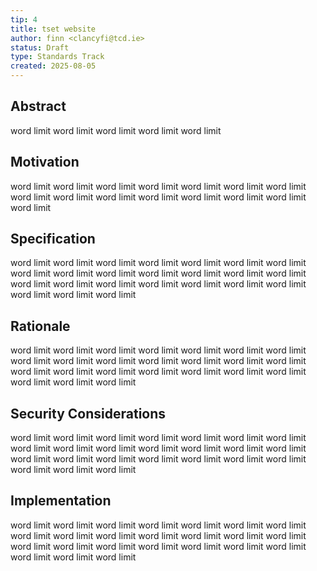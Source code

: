 ```yaml
---
tip: 4
title: tset website
author: finn <clancyfi@tcd.ie>
status: Draft
type: Standards Track
created: 2025-08-05
---
```


## Abstract

word limit word limit word limit word limit word limit 

## Motivation

word limit word limit word limit word limit word limit word limit word limit word limit word limit word limit word limit word limit word limit word limit word limit 

## Specification

word limit word limit word limit word limit word limit word limit word limit word limit word limit word limit word limit word limit word limit word limit word limit word limit word limit word limit word limit word limit word limit word limit word limit word limit 

## Rationale

word limit word limit word limit word limit word limit word limit word limit word limit word limit word limit word limit word limit word limit word limit word limit word limit word limit word limit word limit word limit word limit word limit word limit word limit 

## Security Considerations

word limit word limit word limit word limit word limit word limit word limit word limit word limit word limit word limit word limit word limit word limit word limit word limit word limit word limit word limit word limit word limit word limit word limit word limit 

## Implementation

word limit word limit word limit word limit word limit word limit word limit word limit word limit word limit word limit word limit word limit word limit word limit word limit word limit word limit word limit word limit word limit word limit word limit word limit